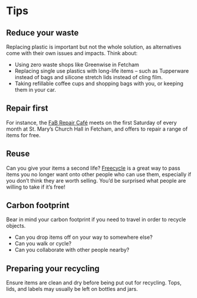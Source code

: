 # Tips

## Reduce your waste

Replacing plastic is important but not the whole solution, as alternatives come with their own issues and impacts.  Think about:
- Using zero waste shops like Greenwise in Fetcham
- Replacing single use plastics with long-life items – such as Tupperware instead of bags and silicone stretch lids instead of cling film.
- Taking refillable coffee cups and shopping bags with you, or keeping them in your car.

## Repair first

For instance, the [FaB Repair Café](https://fetchamandbookhamrepaircafe.com/) meets on the first Saturday of every month at St. Mary’s Church Hall in Fetcham, and offers to repair a range of items for free.

## Reuse

Can you give your items a second life?  [Freecycle](https://www.freecycle.org/) is a great way to pass items you no longer want onto other people who can use them, especially if you don’t think they are worth selling.  You’d be surprised what people are willing to take if it’s free!

## Carbon footprint

Bear in mind your carbon footprint if you need to travel in order to recycle objects.
- Can you drop items off on your way to somewhere else?
- Can you walk or cycle?
- Can you collaborate with other people nearby?

## Preparing your recycling

Ensure items are clean and dry before being put out for recycling.  Tops, lids, and labels may usually be left on bottles and jars.
